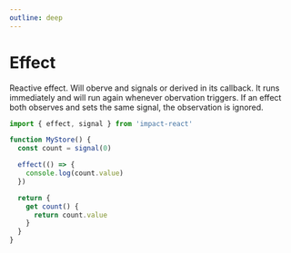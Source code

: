 ```yaml
---
outline: deep
---
```


# Effect

Reactive effect. Will oberve and signals or derived in its callback. It runs immediately and will run again whenever obervation triggers. If an effect both observes and sets the same signal, the observation is ignored.

```ts
import { effect, signal } from 'impact-react'

function MyStore() {
  const count = signal(0)

  effect(() => {
    console.log(count.value)
  })

  return {
    get count() {
      return count.value
    }
  }
}
```
